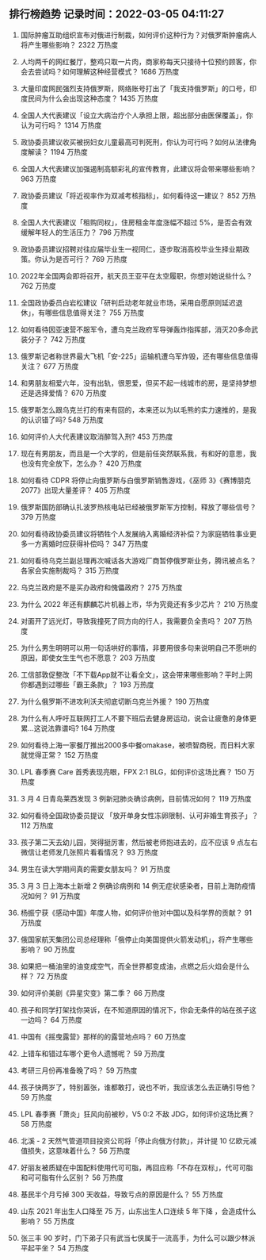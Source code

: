 
## 排行榜趋势 记录时间：2022-03-05 04:11:27
  
  1. 国际肿瘤互助组织宣布对俄进行制裁，如何评价这种行为？对俄罗斯肿瘤病人将产生哪些影响？ 2322 万热度
    
  2. 人均两千的网红餐厅，整鸡只取一片肉，商家称每天只接待十位预约顾客，你会去尝试吗？如何理解这种经营模式？ 1686 万热度
    
  3. 大量印度网民强烈支持俄罗斯，网络账号打出了「我支持俄罗斯」的口号，印度民间为什么会出现这种态度？ 1435 万热度
    
  4. 全国人大代表建议「设立大病治疗个人承担上限，超出部分由医保覆盖」，你认为可行吗？ 1314 万热度
    
  5. 政协委员建议收买被拐妇女儿童最高可判死刑，你认为可行吗？如何从法律角度解读？ 1194 万热度
    
  6. 全国人大代表建议加强遏制高额彩礼的宣传教育，此建议将会带来哪些影响？ 963 万热度
    
  7. 政协委员建议「将近视率作为双减考核指标」，如何看待这一建议？ 852 万热度
    
  8. 全国人大代表建议「租购同权」，住房租金年度涨幅不超过 5%，是否会有效缓解年轻人的生活压力？ 796 万热度
    
  9. 政协委员建议招聘对往应届毕业生一视同仁，逐步取消高校毕业生择业期政策。你认为是否可行？ 769 万热度
    
  10. 2022年全国两会即将召开，航天员王亚平在太空履职，你想对她说些什么？ 762 万热度
    
  11. 全国政协委员白岩松建议「研判启动老年就业市场，采用自愿原则延迟退休」，有哪些信息值得关注？ 755 万热度
    
  12. 如何看待因亚速营不服军令，遭乌克兰政府军导弹轰炸指挥部，消灭20多命武装分子？ 742 万热度
    
  13. 俄罗斯记者称世界最大飞机「安-225」运输机遭乌军炸毁，还有哪些信息值得关注？ 677 万热度
    
  14. 和男朋友相爱六年，没有出轨，很恩爱，但买不起一线城市的房，是坚持梦想还是选择爱情？ 670 万热度
    
  15. 俄罗斯怎么跟乌克兰打的有来有回的，本来还以为以毛熊的实力速推的，是我的认识错了吗? 548 万热度
    
  16. 如何评价人大代表建议取消醉驾入刑? 453 万热度
    
  17. 现在有男朋友，而且是一个大学的，但是前任突然联系我，有和好的意思，我也没有完全放下，怎么办？ 420 万热度
    
  18. 如何看待 CDPR 将停止向俄罗斯与白俄罗斯销售游戏，《巫师 3》《赛博朋克 2077》出现大量差评？ 405 万热度
    
  19. 俄罗斯国防部确认扎波罗热核电站已经被俄罗斯军方控制，释放了哪些信号？ 379 万热度
    
  20. 如何看待政协委员建议将牺牲个人发展纳入离婚经济补偿？为家庭牺牲事业更多一方离婚时应获得补偿吗？ 347 万热度
    
  21. 如何看待乌克兰副总理再次喊话各大游戏厂商暂停俄罗斯业务，腾讯被点名？各家会实施制裁吗？ 315 万热度
    
  22. 乌克兰政府是不是买办政府和傀儡政府？ 275 万热度
    
  23. 为什么 2022 年还有麒麟芯片机器上市，华为究竟还有多少芯片？ 210 万热度
    
  24. 对面开了远光灯，导致我撞死了同方向的行人，我需要负全责吗？ 207 万热度
    
  25. 为什么男生明明可以用一句话哄好的事情，非要用很多句来说明自己不愿哄的原因，即使女生生气也不愿意？ 203 万热度
    
  26. 工信部敦促整改「不下载App就不让看全文」，这会带来哪些影响？平时上网你都遇到过哪些「霸王条款」？ 193 万热度
    
  27. 为什么俄罗斯不进攻利沃夫彻底切断乌克兰外援？ 190 万热度
    
  28. 为什么有人呼吁互联网打工人不要下班后去健身房运动，说会让疲惫的身体更累…这说法靠谱吗? 164 万热度
    
  29. 如何看待上海一家餐厅推出2000多中餐omakase，被喷智商税，而日料大家就觉得正常？ 152 万热度
    
  30. LPL 春季赛 Care 首秀表现亮眼，FPX 2:1 BLG，如何评价这场比赛？ 150 万热度
    
  31. 3 月 4 日青岛莱西发现 3 例新冠肺炎确诊病例，目前情况如何？ 119 万热度
    
  32. 如何看待全国政协委员提议 「放开单身女性冻卵限制、认可非婚生育孩子」？ 112 万热度
    
  33. 孩子第二天去幼儿园，哭得挺厉害，然后被老师抱进去的，应不应该 9 点左右微信让老师发几张照片看看情况？ 93 万热度
    
  34. 男生在读大学期间真的需要女朋友吗？ 91 万热度
    
  35. 3 月 3 日上海本土新增 2 例确诊病例和 14 例无症状感染者，目前上海防疫情况如何？ 91 万热度
    
  36. 杨振宁获《感动中国》年度人物，如何评价他对中国以及科学界的贡献？ 91 万热度
    
  37. 俄国家航天集团公司总经理称「俄停止向美国提供火箭发动机」，将产生哪些影响？ 90 万热度
    
  38. 如果把一桶油里的油变成空气，而全世界都变成油，点燃之后火焰会是什么样？ 72 万热度
    
  39. 如何评价美剧《异星灾变》第二季？ 66 万热度
    
  40. 孩子和同学打架找你哭诉，在不知道原因的情况下，你会无条件的站在孩子这一边吗？ 64 万热度
    
  41. 中国有《摇曳露营》那样的的露营地点吗？ 60 万热度
    
  42. 上错车和错过车哪个更令人遗憾呢？ 59 万热度
    
  43. 考研三月份再准备晚了吗？ 59 万热度
    
  44. 孩子快两岁了，特别嚣张，谁都敢打，说也不听，我应该怎么去正确引导他？ 59 万热度
    
  45. LPL 春季赛「萧炎」狂风向前被秒，V5 0:2 不敌 JDG，如何评价这场比赛？ 58 万热度
    
  46. 北溪 - 2 天然气管道项目投资公司将「停止向俄方付款」，并计提 10 亿欧元减值损失，这意味着什么？ 56 万热度
    
  47. 好丽友被质疑在中国配料使用代可可脂，再回应称「不存在双标」，代可可脂和可可脂有什么区别？ 56 万热度
    
  48. 基民半个月亏掉 300 天收益，导致亏点的原因是什么？ 55 万热度
    
  49. 山东 2021 年出生人口降至 75 万，山东出生人口连续 5 年下降 ，会造成什么影响？ 55 万热度
    
  50. 张三丰 90 岁时，门下弟子只有武当七侠属于一流高手，为什么可以跟少林派平起平坐？ 54 万热度
    